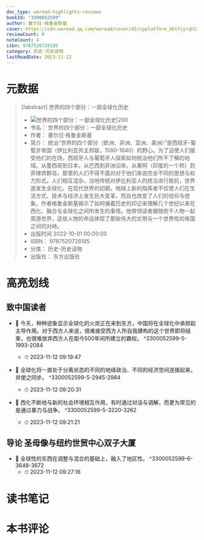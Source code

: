 ```yaml
---
doc_type: weread-highlights-reviews
bookId: "3300052599"
author: 塞尔日·格鲁金斯基
cover: https://cdn.weread.qq.com/weread/cover/45/cpplatform_khtfcyrqh17qf5m6uajzz1/t7_cpplatform_khtfcyrqh17qf5m6uajzz11678871348.jpg
reviewCount: 0
noteCount: 4
isbn: 9787520728195
category: 历史-历史读物
lastReadDate: 2023-11-12
---
```

# 元数据
> [!abstract] 世界的四个部分：一部全球化历史
> - ![ 世界的四个部分：一部全球化历史|200](https://cdn.weread.qq.com/weread/cover/45/cpplatform_khtfcyrqh17qf5m6uajzz1/t7_cpplatform_khtfcyrqh17qf5m6uajzz11678871348.jpg)
> - 书名： 世界的四个部分：一部全球化历史
> - 作者： 塞尔日·格鲁金斯基
> - 简介： 统治“世界的四个部分（欧洲、非洲、亚洲、美洲）”是西班牙-葡萄牙帝国（伊比利亚共主邦联，1580-1640）的野心。为了迫使人们接受他们的在场，西班牙人与葡萄牙人探索如何统治他们所不了解的地域。从墨西哥到日本，从巴西到非洲沿岸，从果阿（印度的一个邦）到菲律宾群岛，那里的人们不得不面对对于他们来说完全不同的思想与权力形式。人们相互混杂，当地传统对伊比利亚人的统治进行抵抗，世界遂发生全球化。在现代世界的初期，地球上新的指挥者不仅使人们在生活方式、技术与经济上发生巨大变革，而且也改变了人们的信仰与想象。作者格鲁金斯基揭示了如何循着历史的印记来理解几个世纪以来在西化、融合与全球化之间所发生的事情。他带领读者跟随若干人物一起周游世界，这些人物的命运体现了那些伟大的文明与一个世界性的帝国之间的对峙。
> - 出版时间 2022-10-01 00:00:00
> - ISBN： 9787520728195
> - 分类： 历史-历史读物
> - 出版社： 东方出版社

# 高亮划线

## 致中国读者


- 📌 今天，种种迹象显示全球化的火炬正在来到东方，中国将在全球化中承担起主导作用。对于西方人来说，很难接受西方人所自我建构的这个世界即将结束，也很难放弃西方人在距今500年间所建立的霸权。 ^3300052599-5-1993-2084
    - ⏱ 2023-11-12 09:19:47 

- 📌 全球化将一直处于分离状态的不同的地缘政治、不同的经济空间连接起来，并使之同步。 ^3300052599-5-2945-2984
    - ⏱ 2023-11-12 09:20:31 

- 📌 西化不断地与新的社会环境相互作用，有时通过对话与调解，而更为常见的是通过暴力与战争。 ^3300052599-5-3220-3262
    - ⏱ 2023-11-12 09:21:21 
## 导论 圣母像与纽约世贸中心双子大厦


- 📌 全球性的东西在调整与混合的基础上，融入了地区性。 ^3300052599-6-3648-3672
    - ⏱ 2023-11-12 09:27:16 
# 读书笔记

# 本书评论
